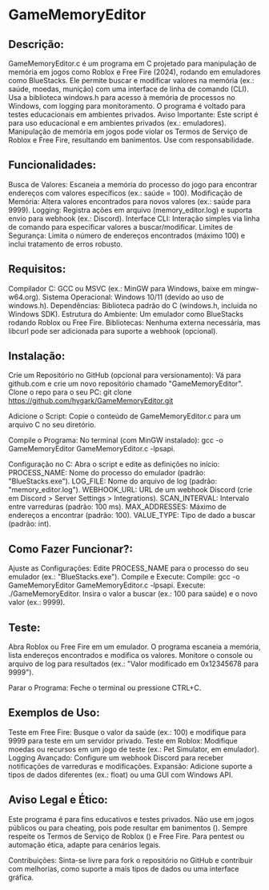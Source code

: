 # GameMemoryEditor
## Descrição:
GameMemoryEditor.c é um programa em C projetado para manipulação de memória em jogos como Roblox e Free Fire (2024), rodando em emuladores como BlueStacks. Ele permite buscar e modificar valores na memória (ex.: saúde, moedas, munição) com uma interface de linha de comando (CLI). Usa a biblioteca windows.h para acesso à memória de processos no Windows, com logging para monitoramento. O programa é voltado para testes educacionais em ambientes privados.
Aviso Importante: Este script é para uso educacional e em ambientes privados (ex.: emuladores). Manipulação de memória em jogos pode violar os Termos de Serviço de Roblox e Free Fire, resultando em banimentos. Use com responsabilidade.

## Funcionalidades:
Busca de Valores: Escaneia a memória do processo do jogo para encontrar endereços com valores específicos (ex.: saúde = 100).
Modificação de Memória: Altera valores encontrados para novos valores (ex.: saúde para 9999).
Logging: Registra ações em arquivo (memory_editor.log) e suporta envio para webhook (ex.: Discord).
Interface CLI: Interação simples via linha de comando para especificar valores a buscar/modificar.
Limites de Segurança: Limita o número de endereços encontrados (máximo 100) e inclui tratamento de erros robusto.

## Requisitos:
Compilador C: GCC ou MSVC (ex.: MinGW para Windows, baixe em mingw-w64.org).
Sistema Operacional: Windows 10/11 (devido ao uso de windows.h).
Dependências: Biblioteca padrão do C (windows.h, incluída no Windows SDK).
Estrutura do Ambiente: Um emulador como BlueStacks rodando Roblox ou Free Fire.
Bibliotecas: Nenhuma externa necessária, mas libcurl pode ser adicionada para suporte a webhook (opcional).

## Instalação:
Crie um Repositório no GitHub (opcional para versionamento):
Vá para github.com e crie um novo repositório chamado "GameMemoryEditor".
Clone o repo para o seu PC: git clone https://github.com/hygark/GameMemoryEditor.git

Adicione o Script:
Copie o conteúdo de GameMemoryEditor.c para um arquivo C no seu diretório.

Compile o Programa:
No terminal (com MinGW instalado): gcc -o GameMemoryEditor GameMemoryEditor.c -lpsapi.

Configuração no C:
Abra o script e edite as definições no início:
PROCESS_NAME: Nome do processo do emulador (padrão: "BlueStacks.exe").
LOG_FILE: Nome do arquivo de log (padrão: "memory_editor.log").
WEBHOOK_URL: URL de um webhook Discord (crie em Discord > Server Settings > Integrations).
SCAN_INTERVAL: Intervalo entre varreduras (padrão: 100 ms).
MAX_ADDRESSES: Máximo de endereços a encontrar (padrão: 100).
VALUE_TYPE: Tipo de dado a buscar (padrão: int).



## Como Fazer Funcionar?:
Ajuste as Configurações:
Edite PROCESS_NAME para o processo do seu emulador (ex.: "BlueStacks.exe").
Compile e Execute:
Compile: gcc -o GameMemoryEditor GameMemoryEditor.c -lpsapi.
Execute: ./GameMemoryEditor.
Insira o valor a buscar (ex.: 100 para saúde) e o novo valor (ex.: 9999).


## Teste:
Abra Roblox ou Free Fire em um emulador.
O programa escaneia a memória, lista endereços encontrados e modifica os valores.
Monitore o console ou arquivo de log para resultados (ex.: "Valor modificado em 0x12345678 para 9999").

Parar o Programa:
Feche o terminal ou pressione CTRL+C.

## Exemplos de Uso:
Teste em Free Fire: Busque o valor da saúde (ex.: 100) e modifique para 9999 para teste em um servidor privado.
Teste em Roblox: Modifique moedas ou recursos em um jogo de teste (ex.: Pet Simulator, em emulador).
Logging Avançado: Configure um webhook Discord para receber notificações de varreduras e modificações.
Expansão: Adicione suporte a tipos de dados diferentes (ex.: float) ou uma GUI com Windows API.

## Aviso Legal e Ético:

Este programa é para fins educativos e testes privados. Não use em jogos públicos ou para cheating, pois pode resultar em banimentos ().
Sempre respeite os Termos de Serviço de Roblox () e Free Fire.
Para pentest ou automação ética, adapte para cenários legais.

Contribuições:
Sinta-se livre para fork o repositório no GitHub e contribuir com melhorias, como suporte a mais tipos de dados ou uma interface gráfica.
